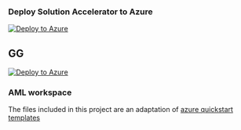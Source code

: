### Deploy Solution Accelerator to Azure

[![Deploy to Azure](https://aka.ms/deploytoazurebutton)](https://portal.azure.com/#create/Microsoft.Template/uri/https%3A%2F%2Fraw.githubusercontent.com%2Fmsmarti%2Fsa-optimization-deploy%2Fmain%2Fdeployment%2Fazuredeploy.json)

## GG
[![Deploy to Azure](https://aka.ms/deploytoazurebutton)](https://portal.azure.com/#create/Microsoft.Template/uri/https%3A%2F%2Fraw.githubusercontent.com%2Fgallogiulia%2FMSUS_SC_Accelerator%2Fmain%2Fdeployment%2Fazuredeploy.json)


### AML workspace

The files included in this project are an adaptation of [azure quickstart templates](https://github.com/Azure/azure-quickstart-templates/tree/master/quickstarts/microsoft.machinelearningservices/machine-learning-end-to-end-secure)
